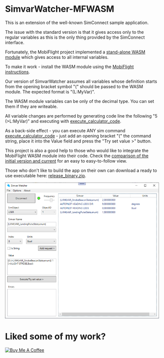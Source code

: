 # SimvarWatcher-MFWASM

This is an extension of the well-known SimConnect sample application.

The issue with the standard version is that it gives access only to the regular variables as this is the only thing provided by the SimConnect interface.

Fortunately, the MobiFlight project implemented a [stand-alone WASM module](https://github.com/Mobiflight/MobiFlight-WASM-Module) which gives access to all internal variables.

To make it work - install the WASM module using the [MobiFlight instructions](https://github.com/MobiFlight/MobiFlight-Connector/tree/main/MSFS2020-module).

Our version of SimvarWatcher assumes all variables whose definition starts from the opening bracket symbol "(" should be passed to the WASM module. The expected format is "(L:MyVar)".

The WASM module variables can be only of the decimal type. You can set them if they are writeable.

All variable changes are performed by generating code line the following "5 (>L:MyVar)" and executing with [execute_calculator_code](https://docs.flightsimulator.com/html/Programming_Tools/WASM/Gauge_API/execute_calculator_code.htm).

As a back-side effect - you can execute ANY sim command [execute_calculator_code](https://docs.flightsimulator.com/html/Programming_Tools/WASM/Gauge_API/execute_calculator_code.htm) - just add an opening bracket "(" the command string, place it into the Value field and press the "Try set value >" button.

This project is also a good help to those who would like to integrate the MobiFlight WASM module into their code. Check the [comparison of the initial version and current](https://github.com/rmaryan/SimvarWatcher-MFWASM/compare/original_simvarwatcher...master) for an easy to easy-to-follow view.

Those who don't like to build the app on their own can download a ready to use executable here: [release_binary.zip](Release/release_binary.zip).

![Main Window](main_window.png)

# Liked some of my work?

<a href="https://www.buymeacoffee.com/maryanR" target="_blank"><img src="https://cdn.buymeacoffee.com/buttons/v2/default-yellow.png" alt="Buy Me A Coffee" style="height: 60px !important;width: 217px !important;" ></a>
